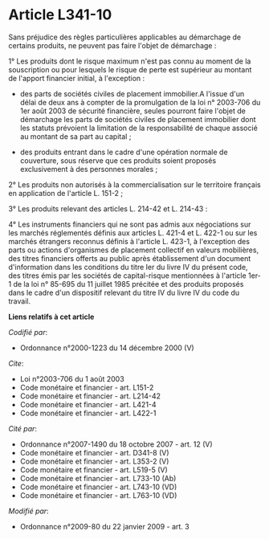 # Article L341-10

Sans préjudice des règles particulières applicables au démarchage de certains produits, ne peuvent pas faire l'objet de
démarchage : 

1° Les produits dont le risque maximum n'est pas connu au moment de la souscription ou pour lesquels le risque de perte est
supérieur au montant de l'apport financier initial, à l'exception :

- des parts de sociétés civiles de placement immobilier.A l'issue d'un délai de deux ans à compter de la promulgation de la
loi n° 2003-706 du 1er août 2003 de sécurité financière, seules pourront faire l'objet de démarchage les parts de sociétés
civiles de placement immobilier dont les statuts prévoient la limitation de la responsabilité de chaque associé au montant de
sa part au capital ;

- des produits entrant dans le cadre d'une opération normale de couverture, sous réserve que ces produits soient proposés
exclusivement à des personnes morales ; 

2° Les produits non autorisés à la commercialisation sur le territoire français en application de l'article L. 151-2 ; 

3° Les produits relevant des articles L. 214-42 et L. 214-43 : 

4° Les instruments financiers qui ne sont pas admis aux négociations sur les marchés réglementés définis aux articles L.
421-4 et L. 422-1 ou sur les marchés étrangers reconnus définis à l'article L. 423-1, à l'exception des parts ou actions
d'organismes de placement collectif en valeurs mobilières, des titres financiers offerts au public après établissement d'un
document d'information dans les conditions du titre Ier du livre IV du présent code, des titres émis par les sociétés de
capital-risque mentionnées à l'article 1er-1 de la loi n° 85-695 du 11 juillet 1985 précitée et des produits proposés dans le
cadre d'un dispositif relevant du titre IV du livre IV du code du travail.

**Liens relatifs à cet article**

_Codifié par_:

  - Ordonnance n°2000-1223 du 14 décembre 2000 (V)

_Cite_:

  - Loi n°2003-706 du 1 août 2003
  - Code monétaire et financier - art. L151-2
  - Code monétaire et financier - art. L214-42
  - Code monétaire et financier - art. L421-4
  - Code monétaire et financier - art. L422-1

_Cité par_:

  - Ordonnance n°2007-1490 du 18 octobre 2007 - art. 12 (V)
  - Code monétaire et financier - art. D341-8 (V)
  - Code monétaire et financier - art. L353-2 (V)
  - Code monétaire et financier - art. L519-5 (V)
  - Code monétaire et financier - art. L733-10 (Ab)
  - Code monétaire et financier - art. L743-10 (VD)
  - Code monétaire et financier - art. L763-10 (VD)

_Modifié par_:

  - Ordonnance n°2009-80 du 22 janvier 2009 - art. 3
